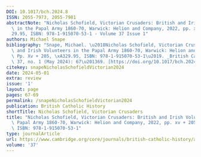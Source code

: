 ```yaml
---
DOI: 10.1017/bch.2024.8
ISSN: 2055-7973, 2055-7981
abstractNote: "Nicholas Schofield, Victorian Crusaders: British and Irish Volunteers\
  \ in the Papal Army 1860-70, Warwick: Helion and Company, 2022, pp. xv + 205, \xA3\
  29.95, ISBN: 978-1-915070-53-1 - Volume 37 Issue 1"
authors: Michael Snape
bibliography: "Snape, Michael. \u2018Nicholas Schofield, Victorian Crusaders: British\
  \ and Irish Volunteers in the Papal Army 1860-70, Warwick: Helion and Company, 2022,\
  \ Pp. Xv + 205, \xA329.95, ISBN: 978-1-915070-53-1\u2019. _British Catholic History_\
  \ 37, no. 1 (May 2024): 67\u201369. [https://doi.org/10.1017/bch.2024.8](https://doi.org/10.1017/bch.2024.8)."
citekey: snapeNicholasSchofieldVictorian2024
date: 2024-05-01
extra: review
issue: '1'
layout: page
pages: 67-69
permalink: /snapeNicholasSchofieldVictorian2024
publication: British Catholic History
shortTitle: Nicholas Schofield, Victorian Crusaders
title: "Nicholas Schofield, Victorian Crusaders: British and Irish Volunteers in the\
  \ Papal Army 1860-70, Warwick: Helion and Company, 2022, pp. xv + 205, \xA329.95,\
  \ ISBN: 978-1-915070-53-1"
type: journalArticle
url: https://www.cambridge.org/core/journals/british-catholic-history/article/nicholas-schofield-victorian-crusaders-british-and-irish-volunteers-in-the-papal-army-186070-warwick-helion-and-company-2022-pp-xv-205-2995-isbn-9781915070531/5B5F19297AE15C2327A5469E521CF478
volume: '37'
---
```

